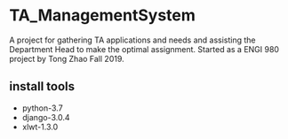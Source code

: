 # TA_ManagementSystem
A project for gathering TA applications and needs and assisting the Department Head to make the optimal assignment. Started as a ENGI 980 project by Tong Zhao Fall 2019.
## install tools
+ python-3.7
+ django-3.0.4
+ xlwt-1.3.0